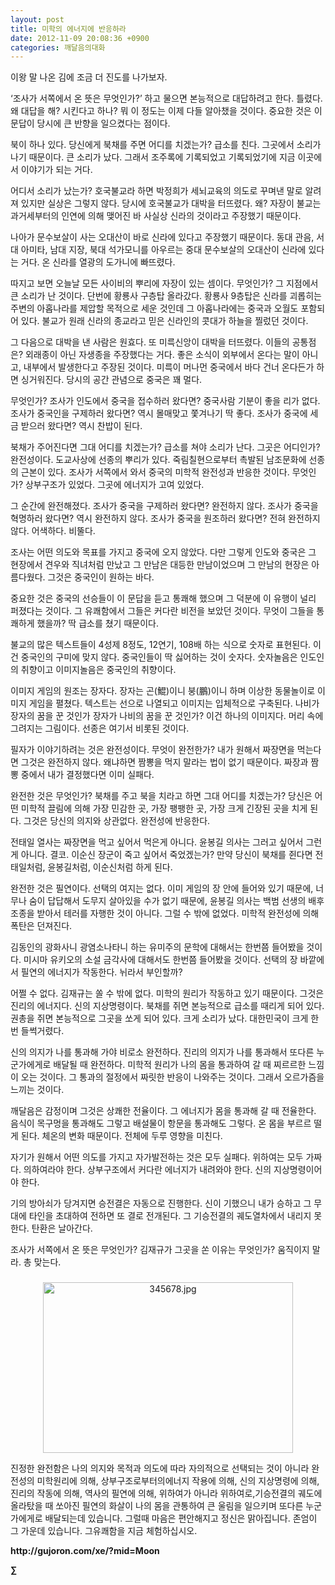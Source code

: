 ```yaml
---
layout: post
title: 미학의 에너지에 반응하라
date: 2012-11-09 20:08:36 +0900
categories: 깨달음의대화
---
```

이왕 말 나온 김에 조금 더 진도를 나가보자. 

 ‘조사가 서쪽에서 온 뜻은 무엇인가?’ 하고 물으면 본능적으로 대답하려고 한다. 틀렸다. 왜 대답을 해? 시킨다고 하나? 뭐 이 정도는 이제 다들 알아챘을 것이다. 중요한 것은 이 문답이 당시에 큰 반향을 일으켰다는 점이다. 

 북이 하나 있다. 당신에게 북채를 주면 어디를 치겠는가? 급소를 친다. 그곳에서 소리가 나기 때문이다. 큰 소리가 났다. 그래서 조주록에 기록되었고 기록되었기에 지금 이곳에서 이야기가 되는 거다. 

 어디서 소리가 났는가? 호국불교라 하면 박정희가 세뇌교육의 의도로 꾸며낸 말로 알려져 있지만 실상은 그렇지 않다. 당시에 호국불교가 대박을 터뜨렸다. 왜? 자장이 불교는 과거세부터의 인연에 의해 맺어진 바 사실상 신라의 것이라고 주장했기 때문이다. 

 나아가 문수보살이 사는 오대산이 바로 신라에 있다고 주장했기 때문이다. 동대 관음, 서대 아미타, 남대 지장, 북대 석가모니를 아우르는 중대 문수보살의 오대산이 신라에 있다는 거다. 온 신라를 열광의 도가니에 빠뜨렸다. 

 따지고 보면 오늘날 모든 사이비의 뿌리에 자장이 있는 셈이다. 무엇인가? 그 지점에서 큰 소리가 난 것이다. 단번에 황룡사 구층탑 올라갔다. 황룡사 9층탑은 신라를 괴롭히는 주변의 아홉나라를 제압할 목적으로 세운 것인데 그 아홉나라에는 중국과 오월도 포함되어 있다. 불교가 원래 신라의 종교라고 믿은 신라인의 콧대가 하늘을 찔렀던 것이다. 

 그 다음으로 대박을 낸 사람은 원효다. 또 미륵신앙이 대박을 터뜨렸다. 이들의 공통점은? 외래종이 아닌 자생종을 주장했다는 거다. 좋은 소식이 외부에서 온다는 말이 아니고, 내부에서 발생한다고 주장된 것이다. 미륵이 머나먼 중국에서 바다 건너 온다든가 하면 싱거워진다. 당시의 공간 관념으로 중국은 꽤 멀다. 

 무엇인가? 조사가 인도에서 중국을 접수하러 왔다면? 중국사람 기분이 좋을 리가 없다. 조사가 중국인을 구제하러 왔다면? 역시 몰매맞고 쫓겨나기 딱 좋다. 조사가 중국에 세금 받으러 왔다면? 역시 찬밥이 된다. 

 북채가 주어진다면 그대 어디를 치겠는가? 급소를 쳐야 소리가 난다. 그곳은 어디인가? 완전성이다. 도교사상에 선종의 뿌리가 있다. 죽림칠현으로부터 촉발된 남조문화에 선종의 근본이 있다. 조사가 서쪽에서 와서 중국의 미학적 완전성과 반응한 것이다. 무엇인가? 상부구조가 있었다. 그곳에 에너지가 고여 있었다. 

 그 순간에 완전해졌다. 조사가 중국을 구제하러 왔다면? 완전하지 않다. 조사가 중국을 혁명하러 왔다면? 역시 완전하지 않다. 조사가 중국을 원조하러 왔다면? 전혀 완전하지 않다. 어색하다. 비뚤다. 

 조사는 어떤 의도와 목표를 가지고 중국에 오지 않았다. 다만 그렇게 인도와 중국은 그 현장에서 견우와 직녀처럼 만났고 그 만남은 대등한 만남이었으며 그 만남의 현장은 아름다웠다. 그것은 중국인이 원하는 바다. 

 중요한 것은 중국의 선승들이 이 문답을 듣고 통쾌해 했으며 그 덕분에 이 유행이 널리 퍼졌다는 것이다. 그 유쾌함에서 그들은 커다란 비전을 보았던 것이다. 무엇이 그들을 통쾌하게 했을까? 딱 급소를 쳤기 때문이다. 

 불교의 많은 텍스트들이 4성제 8정도, 12연기, 108배 하는 식으로 숫자로 표현된다. 이건 중국인의 구미에 맞지 않다. 중국인들이 딱 싫어하는 것이 숫자다. 숫자놀음은 인도인의 취향이고 이미지놀음은 중국인의 취향이다. 

 이미지 게임의 원조는 장자다. 장자는 곤(鯤)이니 붕(鵬)이니 하며 이상한 동물놀이로 이미지 게임을 펼쳤다. 텍스트는 선으로 나열되고 이미지는 입체적으로 구축된다. 나비가 장자의 꿈을 꾼 것인가 장자가 나비의 꿈을 꾼 것인가? 이건 하나의 이미지다. 머리 속에 그려지는 그림이다. 선종은 여기서 비롯된 것이다. 

 필자가 이야기하려는 것은 완전성이다. 무엇이 완전한가? 내가 원해서 짜장면을 먹는다면 그것은 완전하지 않다. 왜냐하면 짬뽕을 먹지 말라는 법이 없기 때문이다. 짜장과 짬뽕 중에서 내가 결정했다면 이미 실패다. 

 완전한 것은 무엇인가? 북채를 주고 북을 치라고 하면 그대 어디를 치겠는가? 당신은 어떤 미학적 끌림에 의해 가장 민감한 곳, 가장 팽팽한 곳, 가장 크게 긴장된 곳을 치게 된다. 그것은 당신의 의지와 상관없다. 완전성에 반응한다. 

 전태일 열사는 짜장면을 먹고 싶어서 먹은게 아니다. 윤봉길 의사는 그러고 싶어서 그런게 아니다. 결코. 이순신 장군이 죽고 싶어서 죽었겠는가? 만약 당신이 북채를 쥔다면 전태일처럼, 윤봉길처럼, 이순신처럼 하게 된다. 

 완전한 것은 필연이다. 선택의 여지는 없다. 이미 게임의 장 안에 들어와 있기 때문에, 너무나 숨이 답답해서 도무지 살아있을 수가 없기 때문에, 윤봉길 의사는 백범 선생의 배후조종을 받아서 테러를 자행한 것이 아니다. 그럴 수 밖에 없었다. 미학적 완전성에 의해 폭탄은 던져진다. 

 김동인의 광화사니 광염소나타니 하는 유미주의 문학에 대해서는 한번쯤 들어봤을 것이다. 미시마 유키오의 소설 금각사에 대해서도 한번쯤 들어봤을 것이다. 선택의 장 바깥에서 필연의 에너지가 작동한다. 뉘라서 부인할까? 

 어쩔 수 없다. 김재규는 쏠 수 밖에 없다. 미학의 원리가 작동하고 있기 때문이다. 그것은 진리의 에너지다. 신의 지상명령이다. 북채를 쥐면 본능적으로 급소를 때리게 되어 있다. 권총을 쥐면 본능적으로 그곳을 쏘게 되어 있다. 크게 소리가 났다. 대한민국이 크게 한 번 들썩거렸다. 

 신의 의지가 나를 통과해 가야 비로소 완전하다. 진리의 의지가 나를 통과해서 또다른 누군가에게로 배달될 때 완전하다. 미학적 원리가 나의 몸을 통과하여 갈 때 찌르르한 느낌이 오는 것이다. 그 통과의 절정에서 짜릿한 반응이 나와주는 것이다. 그래서 오르가즘을 느끼는 것이다. 

 깨달음은 감정이며 그것은 상쾌한 전율이다. 그 에너지가 몸을 통과해 갈 때 전율한다. 음식이 목구멍을 통과해도 그렇고 배설물이 항문을 통과해도 그렇다. 온 몸을 부르르 떨게 된다. 체온의 변화 때문이다. 전체에 두루 영향을 미친다. 

 자기가 원해서 어떤 의도를 가지고 자가발전하는 것은 모두 실패다. 위하여는 모두 가짜다. 의하여라야 한다. 상부구조에서 커다란 에너지가 내려와야 한다. 신의 지상명령이어야 한다. 

 기의 방아쇠가 당겨지면 승전결은 자동으로 진행한다. 신이 기했으니 내가 승하고 그 무대에 타인을 초대하여 전하면 또 결로 전개된다. 그 기승전결의 궤도열차에서 내리지 못한다. 탄환은 날아간다. 

 조사가 서쪽에서 온 뜻은 무엇인가? 김재규가 그곳을 쏜 이유는 무엇인가? 움직이지 말라. 총 맞는다. 





 ###


  




<p align="center">
  <a href="?mid=Moon"><img alt="345678.jpg" src="assets/attach/images/198/187/283/345678.jpg" width="400" height="273" /> <br /></a> 
  
  <p>
  </p>
  
  <p>
    진정한 완전함은 나의 의지와 목적과 의도에 따라 자의적으로 선택되는 것이 아니라 완전성의 미학원리에 의해, 상부구조로부터의에너지 작용에 의해, 신의 지상명령에 의해, 진리의 작동에 의해, 역사의 필연에 의해, 위하여가 아니라 위하여로,기승전결의 궤도에 올라탔을 때 쏘아진 필연의 화살이 나의 몸을 관통하여 큰 울림을 일으키며 또다른 누군가에게로 배달되는데 있습니다. 그럴때 마음은 편안해지고 정신은 맑아집니다. 존엄이 그 가운데 있습니다. 그유쾌함을 지금 체험하십시오.
  </p>
  
  <p>
  </p>
  
  <p>
  </p>
  
  <p>
  </p>
  
  <p>
    <b>http://gujoron.com/xe/?mid=Moon </b><br />
  </p>
  
  <p>
    <b>∑</b> <br /><br />
  </p>
  
  <p>
  </p>
  
  <p>
  </p>
  
  <p>
  </p>
  
  <p>
  </p>
  
  <p>
  </p>
  
  <p>
  </p>
  
  <p>
  </p>
  
  <p>
  </p>
</p>
